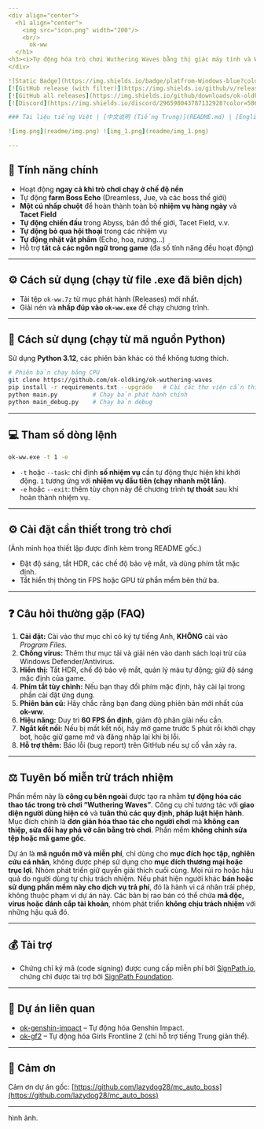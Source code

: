 ```yaml
---
<div align="center">
  <h1 align="center">
    <img src="icon.png" width="200"/>
    <br/>
      ok-ww
  </h1> 
<h3><i>Tự động hóa trò chơi Wuthering Waves bằng thị giác máy tính và Win32API</i></h3>
</div>

![Static Badge](https://img.shields.io/badge/platfrom-Windows-blue?color=blue)
[![GitHub release (with filter)](https://img.shields.io/github/v/release/ok-oldking/ok-wuthering-waves)](https://github.com/ok-oldking/ok-wuthering-waves/releases)
[![GitHub all releases](https://img.shields.io/github/downloads/ok-oldking/ok-wuthering-waves/total)](https://github.com/ok-oldking/ok-wuthering-waves/releases)
[![Discord](https://img.shields.io/discord/296598043787132928?color=5865f2\&label=%20Discord)](https://discord.gg/vVyCatEBgA)

### Tài liệu tiếng Việt | [中文说明 (Tiếng Trung)](README.md) | [English (Tiếng Anh)](README_en.md) 

![img.png](readme/img.png) ![img_1.png](readme/img_1.png)

---
```


## 🧩 **Tính năng chính**

* Hoạt động **ngay cả khi trò chơi chạy ở chế độ nền**
* Tự động **farm Boss Echo** (Dreamless, Jue, và các boss thế giới)
* **Một cú nhấp chuột** để hoàn thành toàn bộ **nhiệm vụ hàng ngày** và **Tacet Field**
* **Tự động chiến đấu** trong Abyss, bản đồ thế giới, Tacet Field, v.v.
* **Tự động bỏ qua hội thoại** trong các nhiệm vụ
* **Tự động nhặt vật phẩm** (Echo, hoa, rương...)
* Hỗ trợ **tất cả các ngôn ngữ trong game** (đa số tính năng đều hoạt động)

---

## ⚙️ **Cách sử dụng (chạy từ file .exe đã biên dịch)**

* Tải tệp `ok-ww.7z` từ mục phát hành (Releases) mới nhất.
* Giải nén và **nhấp đúp vào `ok-ww.exe`** để chạy chương trình.

---

## 🐍 **Cách sử dụng (chạy từ mã nguồn Python)**

Sử dụng **Python 3.12**, các phiên bản khác có thể không tương thích.

```bash
# Phiên bản chạy bằng CPU
git clone https://github.com/ok-oldking/ok-wuthering-waves
pip install -r requirements.txt --upgrade   # Cài các thư viện cần thiết, có thể phải chạy lại sau khi cập nhật mã nguồn
python main.py          # Chạy bản phát hành chính
python main_debug.py    # Chạy bản debug
```

---

## 💻 **Tham số dòng lệnh**

```bash
ok-ww.exe -t 1 -e
```

* `-t` hoặc `--task`: chỉ định **số nhiệm vụ** cần tự động thực hiện khi khởi động. `1` tương ứng với **nhiệm vụ đầu tiên (chạy nhanh một lần)**.
* `-e` hoặc `--exit`: thêm tùy chọn này để chương trình **tự thoát** sau khi hoàn thành nhiệm vụ.

---

## ⚙️ **Cài đặt cần thiết trong trò chơi**

(Ảnh minh họa thiết lập được đính kèm trong README gốc.)

* Đặt độ sáng, tắt HDR, các chế độ bảo vệ mắt, và dùng phím tắt mặc định.
* Tắt hiển thị thông tin FPS hoặc GPU từ phần mềm bên thứ ba.

---

## ❓ **Câu hỏi thường gặp (FAQ)**

1. **Cài đặt:** Cài vào thư mục chỉ có ký tự tiếng Anh, **KHÔNG** cài vào *Program Files*.
2. **Chống virus:** Thêm thư mục tải và giải nén vào danh sách loại trừ của Windows Defender/Antivirus.
3. **Hiển thị:** Tắt HDR, chế độ bảo vệ mắt, quản lý màu tự động; giữ độ sáng mặc định của game.
4. **Phím tắt tùy chỉnh:** Nếu bạn thay đổi phím mặc định, hãy cài lại trong phần cài đặt ứng dụng.
5. **Phiên bản cũ:** Hãy chắc rằng bạn đang dùng phiên bản mới nhất của **ok-ww**.
6. **Hiệu năng:** Duy trì **60 FPS ổn định**, giảm độ phân giải nếu cần.
7. **Ngắt kết nối:** Nếu bị mất kết nối, hãy mở game trước 5 phút rồi khởi chạy bot, hoặc giữ game mở và đăng nhập lại khi bị lỗi.
8. **Hỗ trợ thêm:** Báo lỗi (bug report) trên GitHub nếu sự cố vẫn xảy ra.

---

## ⚖️ **Tuyên bố miễn trừ trách nhiệm**

Phần mềm này là **công cụ bên ngoài** được tạo ra nhằm **tự động hóa các thao tác trong trò chơi “Wuthering Waves”**.
Công cụ chỉ tương tác với **giao diện người dùng hiện có** và **tuân thủ các quy định, pháp luật hiện hành**.
Mục đích chính là **đơn giản hóa thao tác cho người chơi** mà **không can thiệp, sửa đổi hay phá vỡ cân bằng trò chơi**.
Phần mềm **không chỉnh sửa tệp hoặc mã game gốc**.

Dự án là **mã nguồn mở và miễn phí**, chỉ dùng cho **mục đích học tập, nghiên cứu cá nhân**, không được phép sử dụng cho **mục đích thương mại hoặc trục lợi**.
Nhóm phát triển giữ quyền giải thích cuối cùng.
Mọi rủi ro hoặc hậu quả do người dùng tự chịu trách nhiệm.
Nếu phát hiện người khác **bán hoặc sử dụng phần mềm này cho dịch vụ trả phí**, đó là hành vi cá nhân trái phép, không thuộc phạm vi dự án này.
Các bản bị rao bán có thể chứa **mã độc, virus hoặc đánh cắp tài khoản**, nhóm phát triển **không chịu trách nhiệm** với những hậu quả đó.

---

## 💰 **Tài trợ**

* Chứng chỉ ký mã (code signing) được cung cấp miễn phí bởi [SignPath.io](https://signpath.io/),
  chứng chỉ được tài trợ bởi [SignPath Foundation](https://signpath.org/).

---

## 🔗 **Dự án liên quan**

* [ok-genshin-impact](https://github.com/ok-oldking/ok-genshin-impact) – Tự động hóa Genshin Impact.
* [ok-gf2](https://github.com/ok-oldking/ok-gf2) – Tự động hóa Girls Frontline 2 (chỉ hỗ trợ tiếng Trung giản thể).

---

## 🙌 **Cảm ơn**

Cảm ơn dự án gốc: [https://github.com/lazydog28/mc_auto_boss](https://github.com/lazydog28/mc_auto_boss)

---
hình ảnh.
